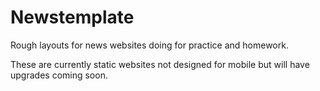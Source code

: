 # Newstemplate
Rough layouts for news websites doing for practice and homework.

These are currently static websites not designed for mobile but will have upgrades coming soon. 
